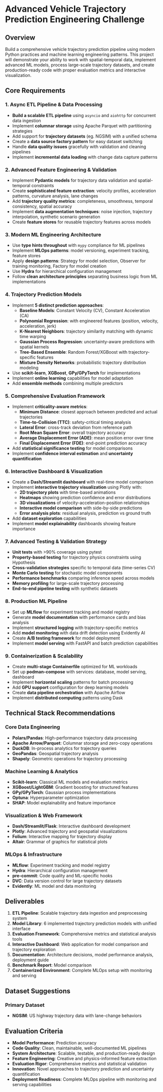 # Advanced Vehicle Trajectory Prediction Engineering Challenge

## Overview
Build a comprehensive vehicle trajectory prediction pipeline using modern Python practices and machine learning engineering patterns. This project will demonstrate your ability to work with spatial-temporal data, implement advanced ML models, process large-scale trajectory datasets, and create production-ready code with proper evaluation metrics and interactive visualization.

## Core Requirements

### 1. Async ETL Pipeline & Data Processing
- **Build a scalable ETL pipeline** using `asyncio` and `aiohttp` for concurrent data ingestion
- Implement **columnar storage** using Apache Parquet with partitioning strategies
- Add support for **trajectory datasets** (eg. NGSIM) with a unified schema
- Create a **data source factory pattern** for easy dataset switching
- Handle **data quality issues** gracefully with validation and cleaning pipelines
- Implement **incremental data loading** with change data capture patterns

### 2. Advanced Feature Engineering & Validation
- Implement **Pydantic models** for trajectory data validation and spatial-temporal constraints
- Create **sophisticated feature extraction**: velocity profiles, acceleration patterns, curvature analysis, lane changes
- Add **trajectory quality metrics**: completeness, smoothness, temporal consistency, spatial accuracy
- Implement **data augmentation techniques**: noise injection, trajectory interpolation, synthetic scenario generation
- Create **feature stores** for reusable trajectory features across models

### 3. Modern ML Engineering Architecture
- Use **type hints throughout** with `mypy` compliance for ML pipelines
- Implement **MLOps patterns**: model versioning, experiment tracking, feature stores
- Apply **design patterns**: Strategy for model selection, Observer for training monitoring, Factory for model creation
- Use **Hydra** for hierarchical configuration management
- Follow **clean architecture principles** separating business logic from ML implementations

### 4. Trajectory Prediction Models
- Implement **5 distinct prediction approaches**:
  - **Baseline Models**: Constant Velocity (CV), Constant Acceleration (CA)
  - **Polynomial Regression**: with engineered features (position, velocity, acceleration, jerk)
  - **K-Nearest Neighbors**: trajectory similarity matching with dynamic time warping
  - **Gaussian Process Regression**: uncertainty-aware predictions with spatial kernels
  - **Tree-Based Ensemble**: Random Forest/XGBoost with trajectory-specific features
  - **Mixture Density Networks**: probabilistic trajectory distribution modeling
- Use **scikit-learn**, **XGBoost**, **GPy/GPyTorch** for implementations
- Implement **online learning** capabilities for model adaptation
- Add **ensemble methods** combining multiple predictors

### 5. Comprehensive Evaluation Framework
- Implement **criticality-aware metrics**:
  - **Minimum Distance**: closest approach between predicted and actual trajectories
  - **Time-to-Collision (TTC)**: safety-critical timing analysis
  - **Lateral Error**: cross-track deviation from reference path
  - **Root Mean Square Error**: overall trajectory accuracy
  - **Average Displacement Error (ADE)**: mean position error over time
  - **Final Displacement Error (FDE)**: end-point prediction accuracy
- Add **statistical significance testing** for model comparisons
- Implement **confidence interval estimation** and **uncertainty quantification**

### 6. Interactive Dashboard & Visualization
- Create a **Dash/Streamlit dashboard** with real-time model comparison
- Implement **interactive trajectory visualization** using Plotly with:
  - **2D trajectory plots** with time-based animations
  - **Heatmaps** showing prediction confidence and error distributions
  - **3D visualizations** of velocity-acceleration-position relationships
  - **Interactive model comparison** with side-by-side predictions
  - **Error analysis plots**: residual analysis, prediction vs ground truth
- Add **dataset exploration** capabilities
- Implement **model explainability** dashboards showing feature importance

### 7. Advanced Testing & Validation Strategy
- **Unit tests** with >90% coverage using pytest
- **Property-based testing** for trajectory physics constraints using Hypothesis
- **Cross-validation strategies** specific to temporal data (time-series CV)
- **Monte Carlo testing** for stochastic model components
- **Performance benchmarks** comparing inference speed across models
- **Memory profiling** for large-scale trajectory processing
- **End-to-end pipeline testing** with synthetic datasets

### 8. Production ML Pipeline
- Set up **MLflow** for experiment tracking and model registry
- Generate **model documentation** with performance cards and bias analysis
- Implement **structured logging** with trajectory-specific metrics
- Add **model monitoring** with data drift detection using Evidently AI
- Create **A/B testing framework** for model deployment
- Implement **model serving** with FastAPI and batch prediction capabilities

### 9. Containerization & Scalability
- Create **multi-stage Containerfile** optimized for ML workloads
- Set up **podman-compose** with services: database, model serving, dashboard
- Implement **horizontal scaling** patterns for batch processing
- Add **GPU support** configuration for deep learning models
- Create **data pipeline orchestration** with Apache Airflow
- Implement **distributed computing** patterns using Dask

## Technical Stack Recommendations

### Core Data Engineering
- **Polars/Pandas**: High-performance trajectory data processing
- **Apache Arrow/Parquet**: Columnar storage and zero-copy operations
- **DuckDB**: In-process analytics for trajectory queries
- **GeoPandas**: Geospatial trajectory analysis
- **Shapely**: Geometric operations for trajectory processing

### Machine Learning & Analytics
- **Scikit-learn**: Classical ML models and evaluation metrics
- **XGBoost/LightGBM**: Gradient boosting for structured features
- **GPy/GPyTorch**: Gaussian process implementations
- **Optuna**: Hyperparameter optimization
- **SHAP**: Model explainability and feature importance

### Visualization & Web Framework
- **Dash/Streamlit/Flask**: Interactive dashboard development
- **Plotly**: Advanced trajectory and geospatial visualizations
- **Folium**: Interactive mapping for trajectory display
- **Altair**: Grammar of graphics for statistical plots

### MLOps & Infrastructure
- **MLflow**: Experiment tracking and model registry
- **Hydra**: Hierarchical configuration management
- **pre-commit**: Code quality and ML-specific hooks
- **DVC**: Data version control for large trajectory datasets
- **Evidently**: ML model and data monitoring

## Deliverables

1. **ETL Pipeline**: Scalable trajectory data ingestion and preprocessing system
2. **Model Library**: 6 implemented trajectory prediction models with unified interface
3. **Evaluation Framework**: Comprehensive metrics and statistical analysis tools
4. **Interactive Dashboard**: Web application for model comparison and trajectory exploration
5. **Documentation**: Architecture decisions, model performance analysis, deployment guide
6. **Benchmark Report**: Model comparison
7. **Containerized Environment**: Complete MLOps setup with monitoring and serving

## Dataset Suggestions

### Primary Dataset
- **NGSIM**: US highway trajectory data with lane-change behaviors

## Evaluation Criteria

- **Model Performance**: Prediction accuracy
- **Code Quality**: Clean, maintainable, well-documented ML pipelines
- **System Architecture**: Scalable, testable, and production-ready design
- **Feature Engineering**: Creative and physics-informed feature extraction
- **Evaluation Rigor**: Comprehensive metrics and statistical validation
- **Innovation**: Novel approaches to trajectory prediction and uncertainty quantification
- **Deployment Readiness**: Complete MLOps pipeline with monitoring and serving capabilities